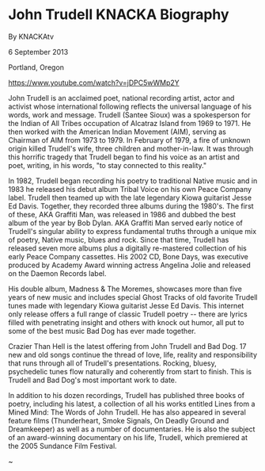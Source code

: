John Trudell KNACKA Biography
=============================

By KNACKAtv

6 September 2013

Portland, Oregon

https://www.youtube.com/watch?v=jDPC5wWMp2Y

John Trudell is an acclaimed poet, national recording artist, actor
and activist whose international following reflects the universal
language of his words, work and message. Trudell (Santee Sioux) was a
spokesperson for the Indian of All Tribes occupation of Alcatraz
Island from 1969 to 1971. He then worked with the American Indian
Movement (AIM), serving as Chairman of AIM from 1973 to 1979. In
February of 1979, a fire of unknown origin killed Trudell's wife,
three children and mother-in-law. It was through this horrific tragedy
that Trudell began to find his voice as an artist and poet, writing,
in his words, "to stay connected to this reality."

In 1982, Trudell began recording his poetry to traditional Native
music and in 1983 he released his debut album Tribal Voice on his own
Peace Company label. Trudell then teamed up with the late legendary
Kiowa guitarist Jesse Ed Davis. Together, they recorded three albums
during the 1980's. The first of these, AKA Graffiti Man, was released
in 1986 and dubbed the best album of the year by Bob Dylan. AKA
Graffiti Man served early notice of Trudell's singular ability to
express fundamental truths through a unique mix of poetry, Native
music, blues and rock. Since that time, Trudell has released seven
more albums plus a digitally re-mastered collection of his early Peace
Company cassettes. His 2002 CD, Bone Days, was executive produced by
Academy Award winning actress Angelina Jolie and released on the
Daemon Records label.

His double album, Madness & The Moremes, showcases more than five
years of new music and includes special Ghost Tracks of old favorite
Trudell tunes made with legendary Kiowa guitarist Jesse Ed Davis. This
internet only release offers a full range of classic Trudell poetry --
there are lyrics filled with penetrating insight and others with knock
out humor, all put to some of the best music Bad Dog has ever made
together.

Crazier Than Hell is the latest offering from John Trudell and Bad
Dog. 17 new and old songs continue the thread of love, life, reality
and responsibility that runs through all of Trudell's
presentations. Rocking, bluesy, psychedelic tunes flow naturally and
coherently from start to finish. This is Trudell and Bad Dog's most
important work to date.

In addition to his dozen recordings, Trudell has published three books
of poetry, including his latest, a collection of all his works
entitled Lines from a Mined Mind: The Words of John Trudell. He has
also appeared in several feature films (Thunderheart, Smoke Signals,
On Deadly Ground and Dreamkeeper) as well as a number of
documentaries. He is also the subject of an award-winning documentary
on his life, Trudell, which premiered at the 2005 Sundance Film
Festival.

~
